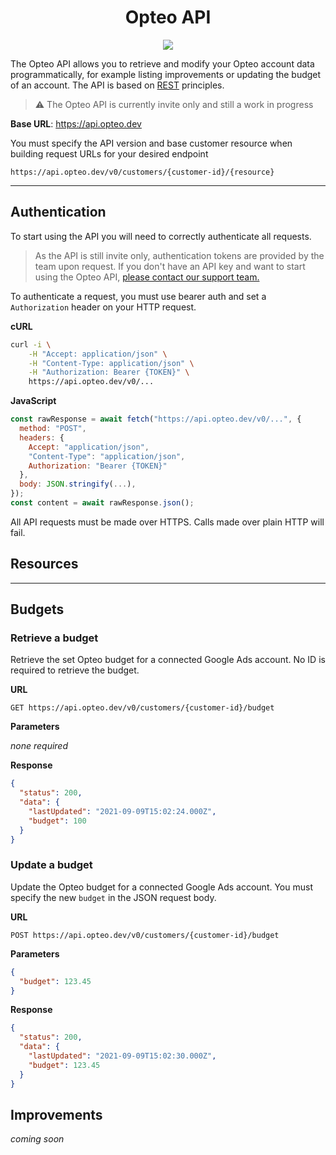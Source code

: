 <h1 align="center">Opteo API</h1>

<p align="center">
  <a href="https://opteo.com">
    <img src="https://app.opteo.com/icons/logo.svg">
  </a>
</p>

The Opteo API allows you to retrieve and modify your Opteo account data programmatically, for example listing improvements or updating the budget of an account. The API is based on [REST](https://en.wikipedia.org/wiki/Representational_state_transfer) principles.

> ⚠️ The Opteo API is currently invite only and still a work in progress

**Base URL**: https://api.opteo.dev

You must specify the API version and base customer resource when building request URLs for your desired endpoint

```
https://api.opteo.dev/v0/customers/{customer-id}/{resource}
```

---

## Authentication

To start using the API you will need to correctly authenticate all requests.

> As the API is still invite only, authentication tokens are provided by the team upon request. If you don't have an API key and want to start using the Opteo API, [please contact our support team.](mailto:support@opteo.com)

To authenticate a request, you must use bearer auth and set a `Authorization` header on your HTTP request.

**cURL**

```bash
curl -i \
    -H "Accept: application/json" \
    -H "Content-Type: application/json" \
    -H "Authorization: Bearer {TOKEN}" \
    https://api.opteo.dev/v0/...
```

**JavaScript**

```js
const rawResponse = await fetch("https://api.opteo.dev/v0/...", {
  method: "POST",
  headers: {
    Accept: "application/json",
    "Content-Type": "application/json",
    Authorization: "Bearer {TOKEN}"
  },
  body: JSON.stringify(...),
});
const content = await rawResponse.json();
```

All API requests must be made over HTTPS. Calls made over plain HTTP will fail.

## Resources

---

## Budgets

### Retrieve a budget

Retrieve the set Opteo budget for a connected Google Ads account. No ID is required to retrieve the budget.

**URL**

```
GET https://api.opteo.dev/v0/customers/{customer-id}/budget
```

**Parameters**

_none required_

**Response**

```json
{
  "status": 200,
  "data": {
    "lastUpdated": "2021-09-09T15:02:24.000Z",
    "budget": 100
  }
}
```

### Update a budget

Update the Opteo budget for a connected Google Ads account. You must specify the new `budget` in the JSON request body.

**URL**

```
POST https://api.opteo.dev/v0/customers/{customer-id}/budget
```

**Parameters**

```json
{
  "budget": 123.45
}
```

**Response**

```json
{
  "status": 200,
  "data": {
    "lastUpdated": "2021-09-09T15:02:30.000Z",
    "budget": 123.45
  }
}
```

## Improvements

_coming soon_
